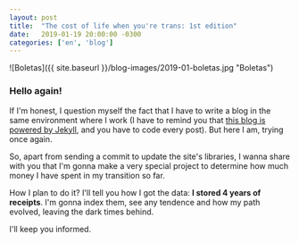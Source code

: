 ```yaml
---
layout: post
title:  "The cost of life when you're trans: 1st edition"
date:   2019-01-19 20:00:00 -0300
categories: ['en', 'blog']
---
```

![Boletas]({{ site.baseurl }}/blog-images/2019-01-boletas.jpg "Boletas")

### Hello again!

If I'm honest, I question myself the fact that I have to write a blog in the same environment where I work (I have to remind you that [this blog is powered by Jekyll](https://jekyllrb.com), and you have to code every post). But here I am, trying once again.

So, apart from sending a commit to update the site's libraries, I wanna share with you that I'm gonna make a very special project to determine how much money I have spent in my transition so far.

How I plan to do it? I'll tell you how I got the data: **I stored 4 years of receipts**. I'm gonna index them, see any tendence and how my path evolved, leaving the dark times behind.

I'll keep you informed.
